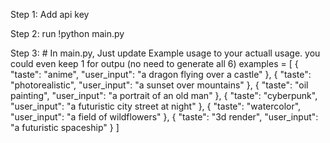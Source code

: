 Step 1: Add api key

Step 2: run !python main.py

Step 3: # In main.py, Just update Example usage to your actuall usage. you could even keep 1 for outpu (no need to generate all 6)
    examples = [
        {
            "taste": "anime",
            "user_input": "a dragon flying over a castle"
        },
        {
            "taste": "photorealistic",
            "user_input": "a sunset over mountains"
        },
        {
            "taste": "oil painting",
            "user_input": "a portrait of an old man"
        },
        {
            "taste": "cyberpunk",
            "user_input": "a futuristic city street at night"
        },
        {
            "taste": "watercolor",
            "user_input": "a field of wildflowers"
        },
        {
            "taste": "3d render",
            "user_input": "a futuristic spaceship"
        }
    ]
